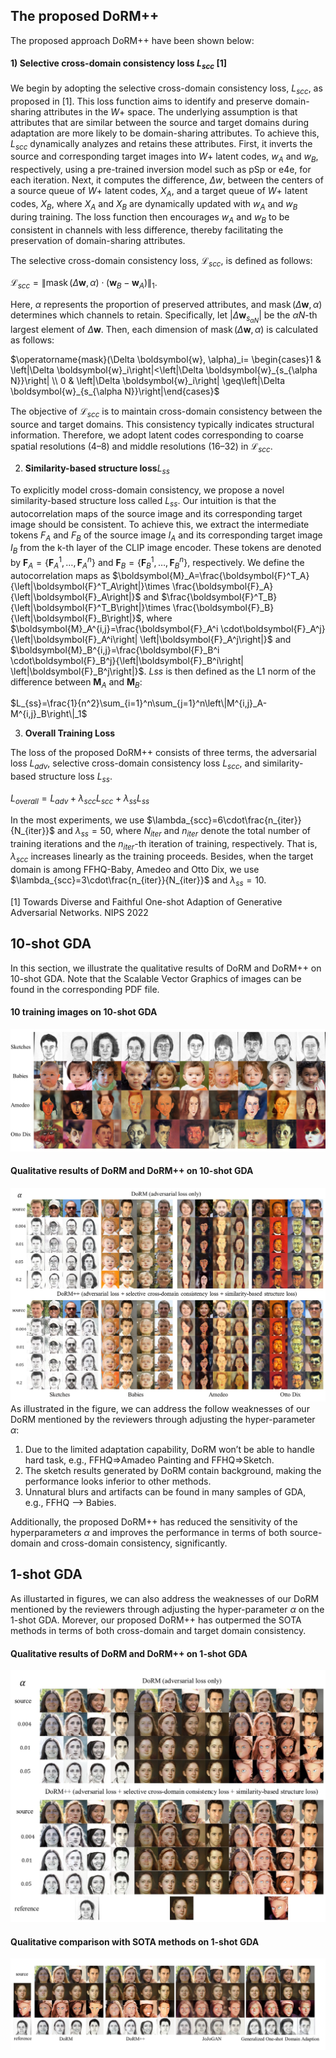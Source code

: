## The proposed DoRM++

The proposed approach DoRM++ have been shown below:

#### 1) Selective cross-domain consistency loss $L_{scc}$ [1]

We begin by adopting the selective cross-domain consistency loss, $L_{scc}$, as proposed in [1]. This loss function aims to identify and preserve domain-sharing attributes in the $W+$ space. The underlying assumption is that attributes that are similar between the source and target domains during adaptation are more likely to be domain-sharing attributes. To achieve this, $L_{scc}$ dynamically analyzes and retains these attributes. First, it inverts the source and corresponding target images into $W+$ latent codes, $w_A$ and $w_B$, respectively, using a pre-trained inversion model such as pSp or e4e, for each iteration. Next, it computes the difference, $\Delta w$, between the centers of a source queue of $W+$ latent codes, $X_A$, and a target queue of $W+$ latent codes, $X_B$, where $X_A$ and $X_B$ are dynamically updated with $w_A$ and $w_B$ during training. The loss function then encourages $w_A$ and $w_B$ to be consistent in channels with less difference, thereby facilitating the preservation of domain-sharing attributes. 

The selective cross-domain consistency loss, $\mathcal{L}_{scc}$, is defined as follows:

$\mathcal{L}_{s c c}=\left\|\operatorname{mask}(\Delta \boldsymbol{w}, \alpha) \cdot\left(\boldsymbol{w}_B-\boldsymbol{w}_A\right)\right\|_1$.

Here, $\alpha$ represents the proportion of preserved attributes, and $\operatorname{mask}(\Delta \boldsymbol{w}, \alpha)$ determines which channels to retain. Specifically, let $\left|\Delta \boldsymbol{w}_{s_{\alpha N}}\right|$ be the $\alpha N$-th largest element of $\Delta \boldsymbol{w}$. Then, each dimension of $\operatorname{mask}(\Delta \boldsymbol{w}, \alpha)$ is calculated as follows:

$\operatorname{mask}(\Delta \boldsymbol{w}, \alpha)_i= \begin{cases}1 & \left|\Delta \boldsymbol{w}_i\right|<\left|\Delta \boldsymbol{w}_{s_{\alpha N}}\right| \\ 0 & \left|\Delta \boldsymbol{w}_i\right| \geq\left|\Delta \boldsymbol{w}_{s_{\alpha N}}\right|\end{cases}$

The objective of $\mathcal{L}_{scc}$ is to maintain cross-domain consistency between the source and target domains. This consistency typically indicates structural information. Therefore, we adopt latent codes corresponding to coarse spatial resolutions (4–8) and middle resolutions (16–32) in $\mathcal{L}_{scc}$.

2) $\textbf{Similarity-based structure loss} L_{ss}$

To explicitly model cross-domain consistency, we propose a novel similarity-based structure loss called $L_{ss}$. Our intuition is that the autocorrelation maps of the source image and its corresponding target image should be consistent. To achieve this, we extract the intermediate tokens $F_A$ and $F_B$ of the source image $I_A$ and its corresponding target image $I_B$ from the k-th layer of the CLIP image encoder. These tokens are denoted by $\boldsymbol{F}_A=\left\{\boldsymbol{F}_A^1, \ldots, \boldsymbol{F}_A^n\right\}$ and $\boldsymbol{F}_B=\left\{\boldsymbol{F}_B^1, \ldots, \boldsymbol{F}_B^n\right\}$, respectively. We define the autocorrelation maps as $\boldsymbol{M}_A=\frac{\boldsymbol{F}^T_A}{\left|\boldsymbol{F}^T_A\right|}\times \frac{\boldsymbol{F}_A}{\left|\boldsymbol{F}_A\right|}$ and $\frac{\boldsymbol{F}^T_B}{\left|\boldsymbol{F}^T_B\right|}\times \frac{\boldsymbol{F}_B}{\left|\boldsymbol{F}_B\right|}$, where $\boldsymbol{M}_A^{i,j}=\frac{\boldsymbol{F}_A^i \cdot\boldsymbol{F}_A^j}{\left|\boldsymbol{F}_A^i\right| \left|\boldsymbol{F}_A^j\right|}$ and $\boldsymbol{M}_B^{i,j}=\frac{\boldsymbol{F}_B^i \cdot\boldsymbol{F}_B^j}{\left|\boldsymbol{F}_B^i\right| \left|\boldsymbol{F}_B^j\right|}$. $L{ss}$ is then defined as the L1 norm of the difference between $\boldsymbol{M}_A$ and $\boldsymbol{M}_B$:


$L_{ss}=\frac{1}{n^2}\sum_{i=1}^n\sum_{j=1}^n\left\|M^{i,j}_A-M^{i,j}_B\right\|_1$

3) $\textbf{Overall Training Loss}$

The loss of the proposed DoRM++ consists of three terms, the adversarial loss $L_{adv}$, selective cross-domain consistency loss $L_{scc}$, and similarity-based structure loss $L_{ss}$.

$L_{overall}=L_{adv}+\lambda_{scc} L_{scc}+\lambda_{ss}L_{ss}$

In the most experiments, we use $\lambda_{scc}=6\cdot\frac{n_{iter}}{N_{iter}}$ and $\lambda_{ss}=50$, where $N_{iter}$ and $n_{iter}$ denote the total number of training iterations and the $n_{iter}$-th iteration of training, respectively. That is, $\lambda_{scc}$ increases linearly as the training proceeds. Besides, when the target domain is among FFHQ-Baby, Amedeo and Otto Dix, we use $\lambda_{scc}=3\cdot\frac{n_{iter}}{N_{iter}}$ and $\lambda_{ss}=10$.



[1] Towards Diverse and Faithful One-shot Adaption of Generative Adversarial Networks. NIPS 2022


## 10-shot GDA
In this section, we illustrate the qualitative results of DoRM and DoRM++ on 10-shot GDA. Note that the Scalable Vector Graphics of images can be found in the corresponding PDF file.

#### 10 training images on 10-shot GDA

![10-shot target images](c0de5f4fc55896de3bce5ad00ba18d8.jpg)

#### Qualitative results of DoRM and DoRM++ on 10-shot GDA

![10-shot results](da45241ee98439b5187794041b98be3.jpg)
As illustrated in the figure, we can address the follow weaknesses of our DoRM mentioned by the reviewers through adjusting the hyper-parameter $\alpha$:

1. Due to the limited adaptation capability, DoRM won’t be able to handle hard task, e.g., FFHQ=>Amadeo Painting and FFHQ=>Sketch.
2. The sketch results generated by DoRM contain background, making the performance looks inferior to other methods.
3. Unnatural blurs and artifacts can be found in many samples of GDA, e.g., FFHQ --> Babies.

Additionally, the proposed DoRM++ has reduced the sensitivity of the hyperparameters $\alpha$ and improves the performance in terms of both source-domain and cross-domain consistency, significantly.

## 1-shot GDA
As illustarted in figures, we can also address the weaknesses of our DoRM mentioned by the reviewers through adjusting the hyper-parameter $\alpha$ on the 1-shot GDA. Morever, our proposed DoRM++ has outpermed the SOTA methods in terms of both cross-domain and target domain consistency.

#### Qualitative results of DoRM and DoRM++ on 1-shot GDA

![10-shot results](55ab63006a60591f66e2f0217ed5f85.jpg)


#### Qualitative comparison with SOTA methods on 1-shot GDA

![10-shot results](ac30edbc9e770d5e66c76214665a1e9.jpg)
